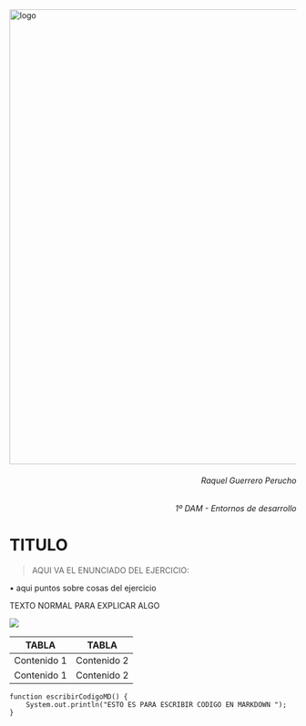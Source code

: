 <img src=https://portal.edu.gva.es/iesmarcoszaragoza/wp-content/uploads/sites/256/2021/04/cabecera-k-fondocolores2-nologos-cdc.png alt="logo" width="800"/>

<h6 style="text-align: right"> <em> Raquel Guerrero Perucho </em> </h6> 
<h6 style="text-align: right"> <em> 1º DAM - Entornos de desarrollo </em> </h6> 

# TITULO 
 >AQUI VA EL ENUNCIADO DEL EJERCICIO:
 
• aqui puntos sobre cosas del ejercicio

TEXTO NORMAL PARA EXPLICAR ALGO

![](file:./Captura1.png)

TABLA  | TABLA
------------ | -------------
Contenido 1 | Contenido 2
Contenido 1 | Contenido 2

```
function escribirCodigoMD() {
    System.out.println("ESTO ES PARA ESCRIBIR CODIGO EN MARKDOWN ");
}
```



